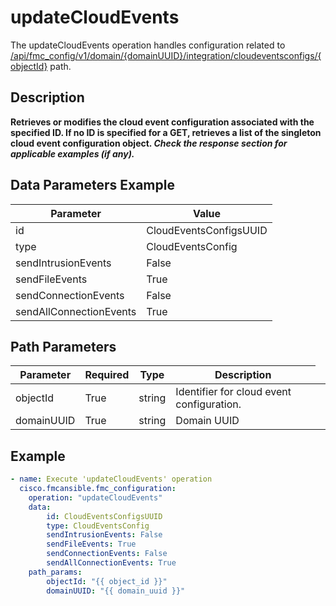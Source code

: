 # updateCloudEvents

The updateCloudEvents operation handles configuration related to [/api/fmc_config/v1/domain/{domainUUID}/integration/cloudeventsconfigs/{objectId}](/paths//api/fmc_config/v1/domain/{domain_uuid}/integration/cloudeventsconfigs/{object_id}.md) path.&nbsp;
## Description
**Retrieves or modifies the cloud event configuration associated with the specified ID. If no ID is specified for a GET, retrieves a list of the singleton cloud event configuration object. _Check the response section for applicable examples (if any)._**

## Data Parameters Example
| Parameter | Value |
| --------- | -------- |
| id | CloudEventsConfigsUUID |
| type | CloudEventsConfig |
| sendIntrusionEvents | False |
| sendFileEvents | True |
| sendConnectionEvents | False |
| sendAllConnectionEvents | True |

## Path Parameters
| Parameter | Required | Type | Description |
| --------- | -------- | ---- | ----------- |
| objectId | True | string <td colspan=3> Identifier for cloud event configuration. |
| domainUUID | True | string <td colspan=3> Domain UUID |

## Example
```yaml
- name: Execute 'updateCloudEvents' operation
  cisco.fmcansible.fmc_configuration:
    operation: "updateCloudEvents"
    data:
        id: CloudEventsConfigsUUID
        type: CloudEventsConfig
        sendIntrusionEvents: False
        sendFileEvents: True
        sendConnectionEvents: False
        sendAllConnectionEvents: True
    path_params:
        objectId: "{{ object_id }}"
        domainUUID: "{{ domain_uuid }}"

```